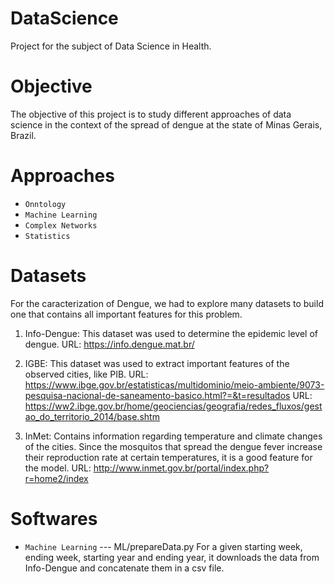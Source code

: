 # DataScience
Project for the subject of Data Science in Health.

# Objective
The objective of this project is to study different approaches of data science in the context of the spread of dengue at the state of Minas Gerais, Brazil.

# Approaches
- `Onntology`
- `Machine Learning`
- `Complex Networks`
- `Statistics`

# Datasets
For the caracterization of Dengue, we had to explore many datasets to build one that contains all important features for this problem.

1) Info-Dengue: This dataset was used to determine the epidemic level of dengue.
  URL: https://info.dengue.mat.br/
  
2) IGBE: This dataset was used to extract important features of the observed cities, like PIB.
  URL: https://www.ibge.gov.br/estatisticas/multidominio/meio-ambiente/9073-pesquisa-nacional-de-saneamento-basico.html?=&t=resultados
  URL: https://ww2.ibge.gov.br/home/geociencias/geografia/redes_fluxos/gestao_do_territorio_2014/base.shtm
  
3) InMet: Contains information regarding temperature and climate changes of the cities. Since the mosquitos that spread the dengue fever increase their reproduction rate at certain temperatures, it is a good feature for the model.
  URL: http://www.inmet.gov.br/portal/index.php?r=home2/index
  
# Softwares
- `Machine Learning`
--- ML/prepareData.py
   For a given starting week, ending week, starting year and ending year, it downloads the data from Info-Dengue and concatenate them in a csv file.

